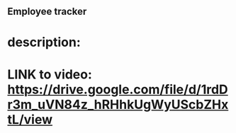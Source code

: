 ## Employee tracker

# description:

# LINK to video: https://drive.google.com/file/d/1rdDr3m_uVN84z_hRHhkUgWyUScbZHxtL/view